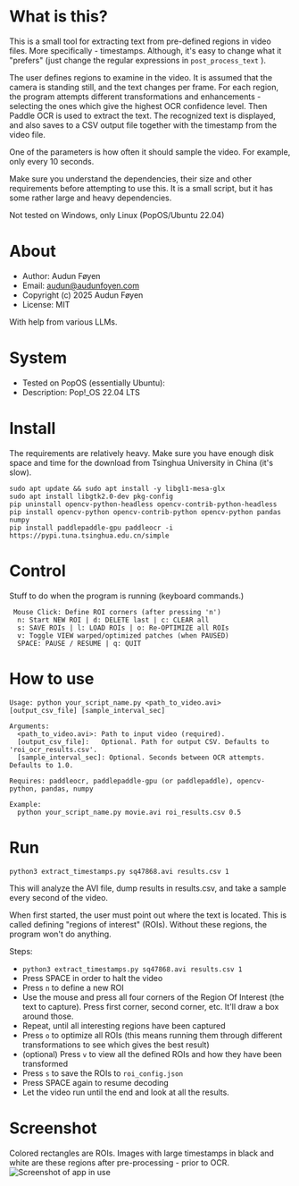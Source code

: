 # What is this?
This is a small tool for extracting text from pre-defined regions in video files. More specifically - timestamps. Although, it's easy to change what it "prefers" (just change the regular expressions in ```post_process_text``` ).

The user defines regions to examine in the video. It is assumed that the camera is standing still, and the text changes per frame.
For each region, the program attempts different transformations and enhancements - selecting the ones which give the highest OCR confidence level.
Then Paddle OCR is used to extract the text. The recognized text is displayed, and also saves to a CSV output file together with the timestamp from the video file.

One of the parameters is how often it should sample the video. For example, only every 10 seconds.

Make sure you understand the dependencies, their size and other requirements before attempting to use this. It is a small script, but it has some rather large and heavy dependencies.

Not tested on Windows, only Linux (PopOS/Ubuntu 22.04)

# About
- Author: Audun Føyen
- Email: audun@audunfoyen.com
- Copyright (c) 2025 Audun Føyen
- License: MIT

With help from various LLMs.

# System
- Tested on PopOS (essentially Ubuntu):
- Description:	Pop!_OS 22.04 LTS

# Install
The requirements are relatively heavy. Make sure you have enough disk space and time for the download from Tsinghua University in China (it's slow).
```
sudo apt update && sudo apt install -y libgl1-mesa-glx
sudo apt install libgtk2.0-dev pkg-config
pip uninstall opencv-python-headless opencv-contrib-python-headless
pip install opencv-python opencv-contrib-python opencv-python pandas numpy
pip install paddlepaddle-gpu paddleocr -i https://pypi.tuna.tsinghua.edu.cn/simple
```

# Control
Stuff to do when the program is running (keyboard commands.)
```
 Mouse Click: Define ROI corners (after pressing 'n')
  n: Start NEW ROI | d: DELETE last | c: CLEAR all
  s: SAVE ROIs | l: LOAD ROIs | o: Re-OPTIMIZE all ROIs
  v: Toggle VIEW warped/optimized patches (when PAUSED)
  SPACE: PAUSE / RESUME | q: QUIT
```

# How to use
```
Usage: python your_script_name.py <path_to_video.avi> [output_csv_file] [sample_interval_sec]

Arguments:
  <path_to_video.avi>: Path to input video (required).
  [output_csv_file]:   Optional. Path for output CSV. Defaults to 'roi_ocr_results.csv'.
  [sample_interval_sec]: Optional. Seconds between OCR attempts. Defaults to 1.0.

Requires: paddleocr, paddlepaddle-gpu (or paddlepaddle), opencv-python, pandas, numpy

Example:
  python your_script_name.py movie.avi roi_results.csv 0.5
```

# Run
```python3 extract_timestamps.py sq47868.avi results.csv 1```

This will analyze the AVI file, dump results in results.csv, and take a sample every second of the video.

When first started, the user must point out where the text is located. This is called defining "regions of interest" (ROIs).
Without these regions, the program won't do anything.

Steps:
- ```python3 extract_timestamps.py sq47868.avi results.csv 1```
- Press SPACE in order to halt the video
- Press ```n``` to define a new ROI
- Use the mouse and press all four corners of the Region Of Interest (the text to capture). Press first corner, second corner, etc. It'll draw a box around those.
- Repeat, until all interesting regions have been captured
- Press ```o``` to optimize all ROIs (this means running them through different transformations to see which gives the best result)
- (optional) Press ```v``` to view all the defined ROIs and how they have been transformed
- Press ```s``` to save the ROIs to ```roi_config.json```
- Press SPACE again to resume decoding
- Let the video run until the end and look at all the results.

# Screenshot
Colored rectangles are ROIs. Images with large timestamps in black and white are  these regions after pre-processing - prior to OCR.
![Screenshot of app in use](images/screenshot.png)